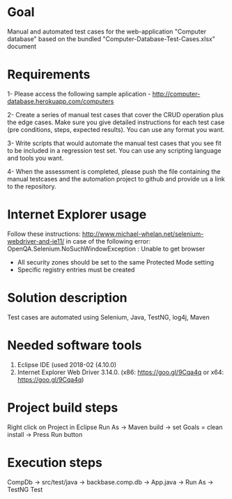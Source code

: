 # Goal
Manual and automated test cases for the web-application "Computer database" based on the bundled "Computer-Database-Test-Cases.xlsx" document

# Requirements
1- Please access the following sample aplication - http://computer-database.herokuapp.com/computers

2- Create a series of manual test cases that cover the CRUD operation plus the edge cases. Make sure you give detailed instructions for each test case (pre conditions, steps, expected results). You can use any format you want.

3- Write scripts that would automate the manual test cases that you see fit to be included in a regression test set. You can use any scripting language and tools you want.

4- When the assessment is completed, please push the file containing the manual testcases and the automation project to github and provide us a link to the repository.

# Internet Explorer usage
Follow these instructions: http://www.michael-whelan.net/selenium-webdriver-and-ie11/ in case of the following error: OpenQA.Selenium.NoSuchWindowException : Unable to get browser
- All security zones should be set to the same Protected Mode setting
- Specific registry entries must be created

# Solution description
Test cases are automated using Selenium, Java, TestNG, log4j, Maven

# Needed software tools
1. Eclipse IDE (used 2018-02 (4.10.0)
2. Internet Explorer Web Driver 3.14.0. (x86: https://goo.gl/9Cqa4q or x64: https://goo.gl/9Cqa4q)

# Project build steps
Right click on Project in Eclipse
Run As -> Maven build -> set Goals = clean install -> Press Run button

# Execution steps
CompDb -> src/test/java -> backbase.comp.db -> App.java -> Run As -> TestNG Test
